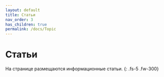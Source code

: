 ```yaml
---
layout: default
title: Статьи
nav_order: 3
has_children: true
permalink: /docs/Topic
---
```

# Статьи
На странице размещаются информационные статьи.
{: .fs-5 .fw-300}
